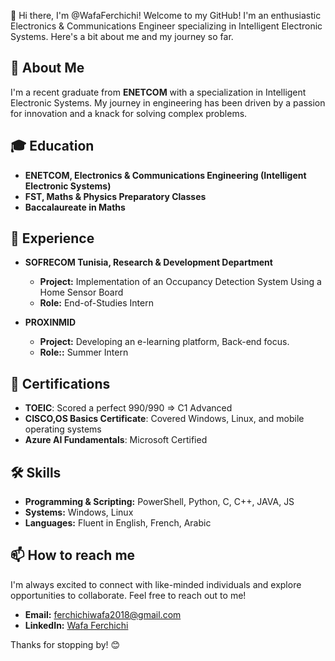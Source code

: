  👋 Hi there, I'm @WafaFerchichi!
Welcome to my GitHub! I'm an enthusiastic Electronics & Communications Engineer specializing in Intelligent Electronic Systems.
Here's a bit about me and my journey so far.

## 🚀 About Me

I'm a recent graduate from **ENETCOM** with a specialization in Intelligent Electronic Systems. 
My journey in engineering has been driven by a passion for innovation and a knack for solving complex problems. 

## 🎓 Education

- **ENETCOM, Electronics & Communications Engineering (Intelligent Electronic Systems)**
- **FST, Maths & Physics Preparatory Classes**
- **Baccalaureate in Maths**

## 💼 Experience

- **SOFRECOM Tunisia, Research & Development Department**
  - **Project:** Implementation of an Occupancy Detection System Using a Home Sensor Board
  - **Role:** End-of-Studies Intern

- **PROXINMID**
  - **Project:** Developing an e-learning platform, Back-end focus.
  - **Role::** Summer Intern

## 📜 Certifications

- **TOEIC**: Scored a perfect 990/990 => C1 Advanced
- **CISCO,OS Basics Certificate**: Covered Windows, Linux, and mobile operating systems
- **Azure AI Fundamentals**: Microsoft Certified 

## 🛠 Skills

- **Programming & Scripting:** PowerShell, Python, C, C++, JAVA, JS
- **Systems:** Windows, Linux
- **Languages:** Fluent in English, French, Arabic

 ## 📫 How to reach me 

I'm always excited to connect with like-minded individuals and explore opportunities to collaborate. Feel free to reach out to me!

- **Email:** ferchichiwafa2018@gmail.com
- **LinkedIn:** [Wafa Ferchichi](www.linkedin.com/in/wafa-ferchichii)

Thanks for stopping by! 😊
